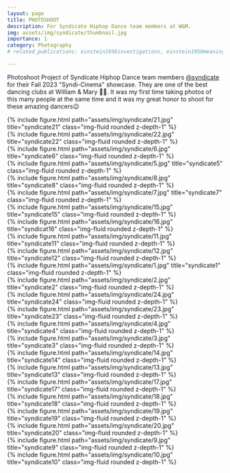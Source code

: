 ```yaml
---
layout: page
title: PHOTOSHOOT
description: For Syndicate Hiphop Dance team members at W&M.
img: assets/img/syndicate/thumbnail.jpg
importance: 1
category: Photography
# related_publications: einstein1956investigations, einstein1950meaning

---
```

Photoshoot Project of Syndicate Hiphop Dance team members [@syndicate](https://www.instagram.com/syndicate_wm/) for their Fall 2023 "Syndi-Cinema" showcase. They are one of the best dancing clubs at William & Mary 💃💃. It was my first time taking photos of this many people at the same time and it was my great honor to shoot for these amazing dancers😉

<div class="row">
    <div class="col-sm-6 mt-3 mt-md-0 mx-auto">
        {% include figure.html path="assets/img/syndicate/21.jpg" title="syndicate21" class="img-fluid rounded z-depth-1" %}
    </div>
    <div class="col-sm-6 mt-3 mt-md-0 mx-auto">
        {% include figure.html path="assets/img/syndicate/22.jpg" title="syndicate22" class="img-fluid rounded z-depth-1" %}
    </div>
</div>

<div class="row">
    <div class="col-sm-6 mt-3 mt-md-0 mx-auto">
        {% include figure.html path="assets/img/syndicate/6.jpg" title="syndicate6" class="img-fluid rounded z-depth-1" %}
    </div>
    <div class="col-sm-6 mt-3 mt-md-0 mx-auto">
        {% include figure.html path="assets/img/syndicate/5.jpg" title="syndicate5" class="img-fluid rounded z-depth-1" %}
    </div>
</div>

<div class="row">
    <div class="col-sm-6 mt-3 mt-md-0 mx-auto">
        {% include figure.html path="assets/img/syndicate/8.jpg" title="syndicate8" class="img-fluid rounded z-depth-1" %}
    </div>
    <div class="col-sm-6 mt-3 mt-md-0 mx-auto">
        {% include figure.html path="assets/img/syndicate/7.jpg" title="syndicate7" class="img-fluid rounded z-depth-1" %}
    </div>
</div>

<div class="row">
    <div class="col-sm-6 mt-3 mt-md-0 mx-auto">
        {% include figure.html path="assets/img/syndicate/15.jpg" title="syndicate15" class="img-fluid rounded z-depth-1" %}
    </div>
    <div class="col-sm-6 mt-3 mt-md-0 mx-auto">
        {% include figure.html path="assets/img/syndicate/16.jpg" title="syndicat16" class="img-fluid rounded z-depth-1" %}
    </div>
</div>

<div class="row">
    <div class="col-sm-6 mt-3 mt-md-0 mx-auto">
        {% include figure.html path="assets/img/syndicate/11.jpg" title="syndicate11" class="img-fluid rounded z-depth-1" %}
    </div>
    <div class="col-sm-6 mt-3 mt-md-0 mx-auto">
        {% include figure.html path="assets/img/syndicate/12.jpg" title="syndicate12" class="img-fluid rounded z-depth-1" %}
    </div>
</div>

<div class="row">
    <div class="col-sm-6 mt-3 mt-md-0 mx-auto">
        {% include figure.html path="assets/img/syndicate/1.jpg" title="syndicate1" class="img-fluid rounded z-depth-1" %}
    </div>
    <div class="col-sm-6 mt-3 mt-md-0 mx-auto">
        {% include figure.html path="assets/img/syndicate/2.jpg" title="syndicate2" class="img-fluid rounded z-depth-1" %}
    </div>
</div>

<div class="row">
    <div class="col-sm-6 mt-3 mt-md-0 mx-auto">
        {% include figure.html path="assets/img/syndicate/24.jpg" title="syndicate24" class="img-fluid rounded z-depth-1" %}
    </div>
    <div class="col-sm-6 mt-3 mt-md-0 mx-auto">
        {% include figure.html path="assets/img/syndicate/23.jpg" title="syndicate23" class="img-fluid rounded z-depth-1" %}
    </div>
</div>

<div class="row">
    <div class="col-sm-6 mt-3 mt-md-0 mx-auto">
        {% include figure.html path="assets/img/syndicate/4.jpg" title="syndicate4" class="img-fluid rounded z-depth-1" %}
    </div>
    <div class="col-sm-6 mt-3 mt-md-0 mx-auto">
        {% include figure.html path="assets/img/syndicate/3.jpg" title="syndicate3" class="img-fluid rounded z-depth-1" %}
    </div>
</div>

<div class="row">
    <div class="col-sm-6 mt-3 mt-md-0 mx-auto">
        {% include figure.html path="assets/img/syndicate/14.jpg" title="syndicate14" class="img-fluid rounded z-depth-1" %}
    </div>
    <div class="col-sm-6 mt-3 mt-md-0 mx-auto">
        {% include figure.html path="assets/img/syndicate/13.jpg" title="syndicate13" class="img-fluid rounded z-depth-1" %}
    </div>
</div>

<div class="row">
    <div class="col-sm-6 mt-3 mt-md-0 mx-auto">
        {% include figure.html path="assets/img/syndicate/17.jpg" title="syndicate17" class="img-fluid rounded z-depth-1" %}
    </div>
    <div class="col-sm-6 mt-3 mt-md-0 mx-auto">
        {% include figure.html path="assets/img/syndicate/18.jpg" title="syndicate18" class="img-fluid rounded z-depth-1" %}
    </div>
</div>

<div class="row">
    <div class="col-sm-6 mt-3 mt-md-0 mx-auto">
        {% include figure.html path="assets/img/syndicate/19.jpg" title="syndicate19" class="img-fluid rounded z-depth-1" %}
    </div>
    <div class="col-sm-6 mt-3 mt-md-0 mx-auto">
        {% include figure.html path="assets/img/syndicate/20.jpg" title="syndicate20" class="img-fluid rounded z-depth-1" %}
    </div>
</div>

<div class="row">
    <div class="col-sm-6 mt-3 mt-md-0 mx-auto">
        {% include figure.html path="assets/img/syndicate/9.jpg" title="syndicate9" class="img-fluid rounded z-depth-1" %}
    </div>
    <div class="col-sm-6 mt-3 mt-md-0 mx-auto">
        {% include figure.html path="assets/img/syndicate/10.jpg" title="syndicate10" class="img-fluid rounded z-depth-1" %}
    </div>
</div>

